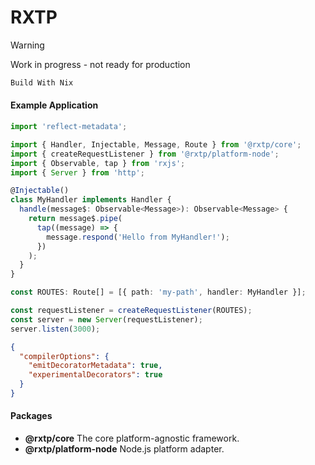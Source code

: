 # RXTP

> [!WARNING]
> Work in progress - not ready for production

```ocaml
Build With Nix
```

#### Example Application

```typescript
import 'reflect-metadata';

import { Handler, Injectable, Message, Route } from '@rxtp/core';
import { createRequestListener } from '@rxtp/platform-node';
import { Observable, tap } from 'rxjs';
import { Server } from 'http';

@Injectable()
class MyHandler implements Handler {
  handle(message$: Observable<Message>): Observable<Message> {
    return message$.pipe(
      tap((message) => {
        message.respond('Hello from MyHandler!');
      })
    );
  }
}

const ROUTES: Route[] = [{ path: 'my-path', handler: MyHandler }];

const requestListener = createRequestListener(ROUTES);
const server = new Server(requestListener);
server.listen(3000);
```

``` json
{
  "compilerOptions": {
    "emitDecoratorMetadata": true,
    "experimentalDecorators": true
  }
}
```

#### Packages

- **@rxtp/core** The core platform-agnostic framework.
- **@rxtp/platform-node** Node.js platform adapter.

